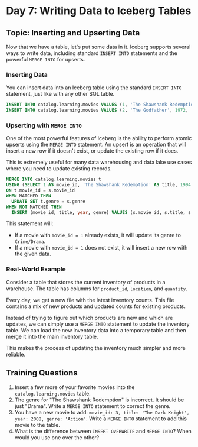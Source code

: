 # Day 7: Writing Data to Iceberg Tables

## Topic: Inserting and Upserting Data

Now that we have a table, let's put some data in it. Iceberg supports several ways to write data, including standard `INSERT INTO` statements and the powerful `MERGE INTO` for upserts.

### Inserting Data

You can insert data into an Iceberg table using the standard `INSERT INTO` statement, just like with any other SQL table.

```sql
INSERT INTO catalog.learning.movies VALUES (1, 'The Shawshank Redemption', 1994, 'Drama');
INSERT INTO catalog.learning.movies VALUES (2, 'The Godfather', 1972, 'Crime');
```

### Upserting with `MERGE INTO`

One of the most powerful features of Iceberg is the ability to perform atomic upserts using the `MERGE INTO` statement. An upsert is an operation that will insert a new row if it doesn't exist, or update the existing row if it does.

This is extremely useful for many data warehousing and data lake use cases where you need to update existing records.

```sql
MERGE INTO catalog.learning.movies t
USING (SELECT 1 AS movie_id, 'The Shawshank Redemption' AS title, 1994 AS year, 'Crime/Drama' AS genre) s
ON t.movie_id = s.movie_id
WHEN MATCHED THEN
  UPDATE SET t.genre = s.genre
WHEN NOT MATCHED THEN
  INSERT (movie_id, title, year, genre) VALUES (s.movie_id, s.title, s.year, s.genre);
```

This statement will:

*   If a movie with `movie_id = 1` already exists, it will update its genre to `Crime/Drama`.
*   If a movie with `movie_id = 1` does not exist, it will insert a new row with the given data.

### Real-World Example

Consider a table that stores the current inventory of products in a warehouse. The table has columns for `product_id`, `location`, and `quantity`.

Every day, we get a new file with the latest inventory counts. This file contains a mix of new products and updated counts for existing products.

Instead of trying to figure out which products are new and which are updates, we can simply use a `MERGE INTO` statement to update the inventory table. We can load the new inventory data into a temporary table and then merge it into the main inventory table.

This makes the process of updating the inventory much simpler and more reliable.

## Training Questions

1.  Insert a few more of your favorite movies into the `catalog.learning.movies` table.
2.  The genre for "The Shawshank Redemption" is incorrect. It should be just "Drama". Write a `MERGE INTO` statement to correct the genre.
3.  You have a new movie to add: `movie_id: 3, title: 'The Dark Knight', year: 2008, genre: 'Action'`. Write a `MERGE INTO` statement to add this movie to the table.
4.  What is the difference between `INSERT OVERWRITE` and `MERGE INTO`? When would you use one over the other?
